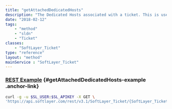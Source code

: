 ```yaml
---
title: "getAttachedDedicatedHosts"
description: "The Dedicated Hosts associated with a ticket. This is used in cases where a ticket is directly associated with one or more Dedicated Hosts."
date: "2018-02-12"
tags:
    - "method"
    - "sldn"
    - "Ticket"
classes:
    - "SoftLayer_Ticket"
type: "reference"
layout: "method"
mainService : "SoftLayer_Ticket"
---
```


### [REST Example](#getAttachedDedicatedHosts-example) <a href="/article/rest/"><i class="fas fa-question"></i></a> {#getAttachedDedicatedHosts-example .anchor-link} 
```bash
curl -g -u $SL_USER:$SL_APIKEY -X GET \
'https://api.softlayer.com/rest/v3.1/SoftLayer_Ticket/{SoftLayer_TicketID}/getAttachedDedicatedHosts'
```
